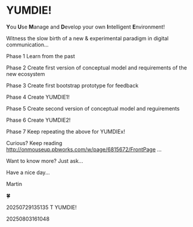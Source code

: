 # YUMDIE!

**Y**ou **U**se **M**anage and **D**evelop your own **I**ntelligent **E**nvironment!

Witness the slow birth of a new & experimental paradigm in digital communication... 

Phase 1 Learn from the past 

Phase 2 Create first version of conceptual model and requirements of the new ecosystem

Phase 3 Create first bootstrap prototype for feedback

Phase 4 Create YUMDIE1!

Phase 5 Create second version of conceptual model and reguirements

Phase 6 Create YUMDIE2!

Phase 7 Keep repeating the above for YUMDIEx!


Curious? Keep reading http://onmouseup.pbworks.com/w/page/6815672/FrontPage ... 

Want to know more? Just ask...


Have a nice day...

Martin

🍀​

20250729135135 T YUMDIE!

20250803161048

